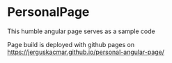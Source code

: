 # PersonalPage

This humble angular page serves as a sample code

Page build is deployed with github pages on https://jerguskacmar.github.io/personal-angular-page/
